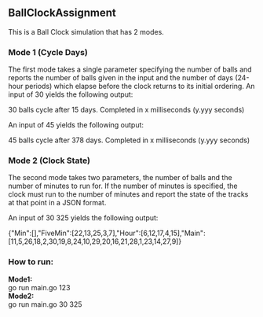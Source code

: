 <h2>BallClockAssignment</h2>
This is a Ball Clock simulation that has 2 modes.

<h3>Mode 1 (Cycle Days)</h3>

The first mode takes a single parameter specifying the number of balls and reports the number of balls given in the input and the number of days (24-hour periods) which elapse before the clock returns to its initial ordering.
An input of 30 yields the following output:

30 balls cycle after 15 days.
Completed in x milliseconds (y.yyy seconds)

An input of 45 yields the following output:

45 balls cycle after 378 days.
Completed in x milliseconds (y.yyy seconds)

<h3>Mode 2 (Clock State)</h3>

The second mode takes two parameters, the number of balls and the number of minutes to run for. If the number of minutes is specified, the clock must run to the number of minutes and report the state of the tracks at that point in a JSON format.

An input of 30 325 yields the following output:

{"Min":[],"FiveMin":[22,13,25,3,7],"Hour":[6,12,17,4,15],"Main":[11,5,26,18,2,30,19,8,24,10,29,20,16,21,28,1,23,14,27,9]}

<h3>How to run:</h3>

<b>Mode1:</b><br>
go run main.go 123
<br><b>Mode2:</b><br>
go run main.go 30 325
